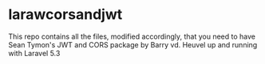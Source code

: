 # larawcorsandjwt

This repo contains all the files, modified accordingly, that you need to have 
Sean Tymon's JWT and CORS package by Barry vd. Heuvel up and running with Laravel 5.3
	

